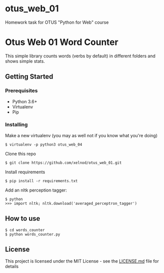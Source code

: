 # otus_web_01
Homework task for OTUS "Python for Web" course


# Otus Web 01 Word Counter

This simple library counts words (verbs by default) in different folders and shows simple stats.

## Getting Started

### Prerequisites

- Python 3.6+
- Virtualenv
- Pip


### Installing

Make a new virtualenv (you may as well not if you know what you're doing)

```
$ virtualenv -p python3 otus_web_04
```

Clone this repo

```
$ git clone https://github.com/xelnod/otus_web_01.git
```


Install requirements

```
$ pip install -r requirements.txt
```

Add an nltk perception tagger:

```
$ python
>>> import nltk; nltk.download('averaged_perceptron_tagger')
```

## How to use

```
$ cd words_counter
$ python words_counter.py
```

## License

This project is licensed under the MIT License - see the [LICENSE.md](LICENSE.md) file for details
